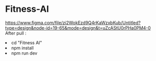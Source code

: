 # Fitness-AI

https://www.figma.com/file/zi2WokEzd9Q4rKaWzxbKub/Untitled?type=design&node-id=19-65&mode=design&t=uZcAStU0rPHa0PM4-0
After pull :

<span>
  <li>cd "Fitness AI"</li>
    <li>npm install</li>
    <li>npm run dev</li>
</span>
